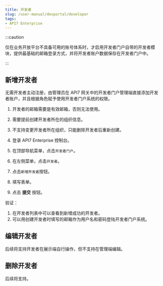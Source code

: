 ```yaml
---
title: 开发者
slug: /user-manual/devportal/developer
tags:
- API7 Enterprise
---
```


:::caution

仅在业务开放平台不具备可用的账号体系时，才启用开发者门户自带的开发者模块，提供最基础的邮箱登录方式，并将开发者账户数据保存在开发者门户中。

:::

## 新增开发者


无需开发者主动注册，由管理员在 API7 网关中的开发者门户管理端直接添加开发者账户，并且根据角色赋予使用开发者门户系统的权限。
 


  1. 开发者的邮箱需要是有效邮箱，否则无法使用。
  2. 需要提前创建开发者所在的组织信息。
  3. 不支持变更开发者所在组织，只能删除开发者后重新创建。



1.  登录 API7 Enterprise 控制台。

2.  在顶部导航菜单，点击`开发者门户`。

3. 在左侧菜单，点击`开发者`。

4. 点击`新增开发者`按钮。

5. 填写表单。

6. 点击 **提交** 按钮。

验证：
  1. 在开发者列表中可以查看到新增成功的开发者。 
  2. 可以用创建开发者时填写的邮箱作为用户名和密码登陆开发者门户系统。

## 编辑开发者

后续将支持开发者在展示端自行操作，但不支持在管理端编辑。

## 删除开发者

后续将支持。
